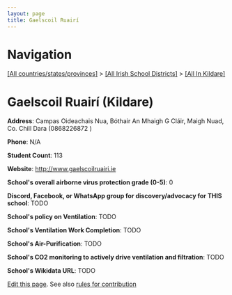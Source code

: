```yaml
---
layout: page
title: Gaelscoil Ruairí
---
```

# Navigation

[[All countries/states/provinces]](../../..) > [[All Irish School Districts]](../..) > [[All In Kildare]](..)

# Gaelscoil Ruairí (Kildare)

**Address**: Campas Oideachais Nua, Bóthair An Mhaigh G Cláir, Maigh Nuad, Co. Chill Dara (0868226872 )

**Phone**: N/A

**Student Count**: 113

**Website**: <http://www.gaelscoilruairi.ie>

**School's overall airborne virus protection grade (0-5)**: 0

**Discord, Facebook, or WhatsApp group for discovery/advocacy for THIS school**: TODO

**School's policy on Ventilation**: TODO

**School's Ventilation Work Completion**: TODO

**School's Air-Purification**: TODO

**School's CO2 monitoring to actively drive ventilation and filtration**: TODO

**School's Wikidata URL**: TODO


[Edit this page](https://github.com/ventilate-schools/Ireland/edit/main/./Kildare/Gaelscoil_Ruairí.md). See also [rules for contribution](../../../contribution-rules/)